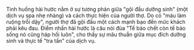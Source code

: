 Tình huống hài hước nằm ở sự tương phản giữa "gội đầu dưỡng sinh" (một dịch vụ spa nhẹ nhàng) và cách thực hiện của người thợ. Do có "máu làm ruộng trỗi dậy", người thợ đã gội đầu một cách mạnh bạo đến mức khách phải kêu đau. Điểm nhấn hài hước là câu nói đùa "Tế bào chết còn tế bào sống nó cũng háp hối luôn", cho thấy sự mâu thuẫn giữa mục đích dưỡng sinh và thực tế "tra tấn" của dịch vụ.
